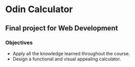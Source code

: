 # Odin Calculator
## Final project for Web Development
### Objectives
- Apply all the knowledge learned throughout the course.
- Design a functional and visual appealing calculator.
